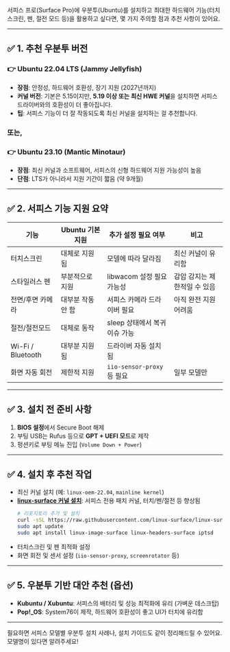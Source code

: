 서피스 프로(Surface Pro)에 우분투(Ubuntu)를 설치하고 최대한 하드웨어 기능(터치스크린, 펜, 절전 모드 등)을 활용하고 싶다면, 몇 가지 주의할 점과 추천 사항이 있어요.

---

## ✅ 1. **추천 우분투 버전**
### 👉 **Ubuntu 22.04 LTS (Jammy Jellyfish)**
- **장점**: 안정성, 하드웨어 호환성, 장기 지원 (2027년까지)
- **커널 버전**: 기본은 5.15이지만, **5.19 이상 또는 최신 HWE 커널**을 설치하면 서피스 드라이버와의 호환성이 더 좋아집니다.
- **팁**: 서피스 기능이 더 잘 작동되도록 최신 커널을 설치하는 걸 추천합니다.

### 또는,
### 👉 **Ubuntu 23.10 (Mantic Minotaur)**
- **장점**: 최신 커널과 소프트웨어, 서피스의 신형 하드웨어 지원 가능성이 높음
- **단점**: LTS가 아니라서 지원 기간이 짧음 (약 9개월)

---

## ✅ 2. **서피스 기능 지원 요약**
| 기능           | Ubuntu 기본 지원 | 추가 설정 필요 여부 | 비고 |
|----------------|------------------|----------------------|------|
| 터치스크린      | 대체로 지원됨       | 모델에 따라 달라짐         | 최신 커널이 유리함 |
| 스타일러스 펜   | 부분적으로 지원     | libwacom 설정 필요 가능성 | 감압 감지는 제한적일 수 있음 |
| 전면/후면 카메라 | 대부분 작동 안 함    | 서피스 카메라 드라이버 필요 | 아직 완전 지원 어려움 |
| 절전/절전모드    | 대체로 동작         | sleep 상태에서 복귀 이슈 가능 | |
| Wi-Fi / Bluetooth | 대부분 지원됨      | 드라이버 자동 설치됨       | |
| 화면 자동 회전   | 제한적 지원         | `iio-sensor-proxy` 등 필요 | 일부 모델만 |

---

## ✅ 3. **설치 전 준비 사항**
1. **BIOS 설정**에서 Secure Boot 해제
2. 부팅 USB는 Rufus 등으로 **GPT + UEFI 모드**로 제작
3. 펑션키로 부팅 메뉴 진입 (`Volume Down + Power`)

---

## ✅ 4. **설치 후 추천 작업**
- 최신 커널 설치 (예: `linux-oem-22.04`, `mainline kernel`)
- [**linux-surface 커널 설치**](https://github.com/linux-surface/linux-surface): 서피스 전용 패치 커널, 터치/펜/절전 등 향상됨  
  ```bash
  # 리포지토리 추가 및 설치
  curl -sSL https://raw.githubusercontent.com/linux-surface/linux-surface/main/pkg/setup.sh | sh
  sudo apt update
  sudo apt install linux-image-surface linux-headers-surface iptsd
  ```
- 터치스크린 및 펜 최적화 설정
- 화면 회전 및 센서 설정 (`iio-sensor-proxy`, `screenrotator` 등)

---

## ✅ 5. **우분투 기반 대안 추천 (옵션)**
- **Kubuntu / Xubuntu**: 서피스의 배터리 및 성능 최적화에 유리 (가벼운 데스크탑)
- **Pop!_OS**: System76이 제작, 하드웨어 호환성이 좋고 UI가 터치에 유리함

---

필요하면 서피스 모델별 우분투 설치 사례나, 설치 가이드도 같이 정리해드릴 수 있어요. 모델명이 있다면 알려주세요!
